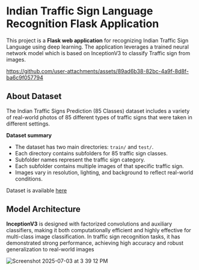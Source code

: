 # Indian Traffic Sign Language Recognition Flask Application

This project is a **Flask web application** for recognizing Indian Traffic Sign Language  using deep learning. The application leverages a trained neural network model which is based on InceptionV3 to classify Traffic sign from images.

https://github.com/user-attachments/assets/89ad6b38-82bc-4a9f-8d8f-ba6c9f057794


## About Dataset
The Indian Traffic Signs Prediction (85 Classes) dataset includes a variety of real-world photos of 85 different types of traffic signs that were taken in different settings.

**Dataset summary**
- The dataset has two main directories: `train/` and `test/`.
- Each directory contains subfolders for 85 traffic sign classes.
- Subfolder names represent the traffic sign category.
- Each subfolder contains multiple images of that specific traffic sign.
- Images vary in resolution, lighting, and background to reflect real-world conditions.

Dataset is available [here](https://www.kaggle.com/datasets/sarangdilipjodh/indian-traffic-signs-prediction85-classes/data)

## Model Architecture
**InceptionV3** is designed with factorized convolutions and auxiliary classifiers, making it both computationally efficient and highly effective for multi-class image classification. In traffic sign recognition tasks, it has demonstrated strong performance, achieving high accuracy and robust generalization to real-world images

![Screenshot 2025-07-03 at 3 39 12 PM](https://github.com/user-attachments/assets/8de6f00d-d04d-4302-8b46-d48a2016d9e8)



